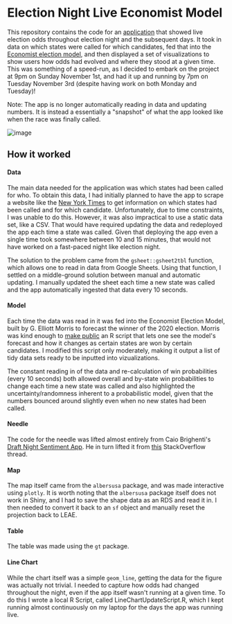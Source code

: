 # Election Night Live Economist Model
This repository contains the code for an [application](https://jake-scott.shinyapps.io/Economist_Election_Model) that showed live election odds throughout election night and the subsequent days. It took in data on which states were called for which candidates, fed that into the [Economist election model](https://projects.economist.com/us-2020-forecast/president), and then displayed a set of visualizations to show users how odds had evolved and where they stood at a given time. This was something of a speed-run, as I decided to embark on the project at 9pm on Sunday November 1st, and had it up and running by 7pm on Tuesday November 3rd (despite having work on both Monday and Tuesday)! 

Note: The app is no longer automatically reading in data and updating numbers. It is instead a essentially a "snapshot" of what the app looked like when the race was finally called. 

![image](https://user-images.githubusercontent.com/56490913/98498984-4825e500-2216-11eb-9875-20ba05c8237b.png)

## How it worked
#### Data 
The main data needed for the application was which states had been called for who. To obtain this data, I had initially planned to have the app to scrape a website like the [New York Times](https://www.nytimes.com/interactive/2020/11/03/us/elections/results-president.html) to get information on which states had been called and for which candidate. Unfortunately, due to time constraints, I was unable to do this. However, it was also impractical to use a static data set, like a CSV. That would have required updating the data and redeployed the app each time a state was called. Given that deploying the app even a single time took somewhere between 10 and 15 minutes, that would not have worked on a fast-paced night like election night. 

The solution to the problem came from the `gsheet::gsheet2tbl` function, which allows one to read in data from Google Sheets. Using that function, I settled on a middle-ground solution between manual and automatic updating. I manually updated the sheet each time a new state was called and the app automatically ingested that data every 10 seconds. 

#### Model
Each time the data was read in it was fed into the Economist Election Model, built by G. Elliott Morris to forecast the winner of the 2020 election. Morris was kind enough to [make public](https://twitter.com/gelliottmorris/status/1322589664797229057) an R script that lets one see the model's forecast and how it changes as certain states are won by certain candidates. I modified this script only moderately, making it output a list of tidy data sets ready to be inputted into vizualizations.

The constant reading in of the data and re-calculation of win probabilities (every 10 seconds) both allowed overall and by-state win probabilities to change each time a new state was called and also highlighted the uncertainty/randomness inherent to a probabilistic model, given that the numbers bounced around slightly even when no new states had been called.  

#### Needle
The code for the needle was lifted almost entirely from Caio Brighenti's [Draft Night Sentiment App](https://github.com/CaioBrighenti/nfl-draft-sentiment). He in turn lifted it from [this](https://stackoverflow.com/questions/50042214/fill-a-polygon-with-gradient-scale-in-r) StackOverflow thread. 

#### Map
The map itself came from the `albersusa` package, and was made interactive using `plotly`. It is worth noting that the `albersusa` package itself does not work in Shiny, and I had to save the shape data as an RDS and read it in. I then needed to convert it back to an `sf` object and manually reset the projection back to LEAE. 

#### Table
The table was made using the `gt` package. 

#### Line Chart
While the chart itself was a simple `geom_line`, getting the data for the figure was actually not trivial. I needed to capture how odds had changed throughout the night, even if the app itself wasn't running at a given time. To do this I wrote a local R Script, called LineChartUpdateScript.R, which I kept running almost continuously on my laptop for the days the app was running live.
